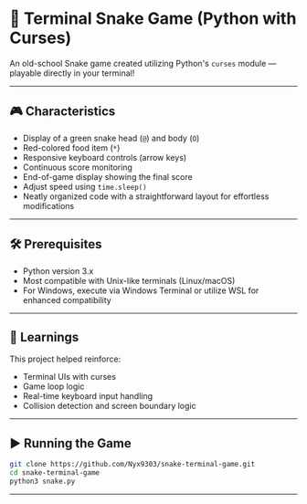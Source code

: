 # 🐍 Terminal Snake Game (Python with Curses)

An old-school Snake game created utilizing Python's `curses` module — playable directly in your terminal!

---

## 🎮 Characteristics

- Display of a green snake head (`@`) and body (`O`)  
- Red-colored food item (`*`)  
- Responsive keyboard controls (arrow keys)  
- Continuous score monitoring  
- End-of-game display showing the final score  
- Adjust speed using `time.sleep()`  
- Neatly organized code with a straightforward layout for effortless modifications

---

## 🛠️ Prerequisites

- Python version 3.x
- Most compatible with Unix-like terminals (Linux/macOS)
- For Windows, execute via Windows Terminal or utilize WSL for enhanced compatibility

---

## 🧠 Learnings
This project helped reinforce:
- Terminal UIs with curses
- Game loop logic
- Real-time keyboard input handling
- Collision detection and screen boundary logic

---

## ▶️ Running the Game

```bash
git clone https://github.com/Nyx9303/snake-terminal-game.git
cd snake-terminal-game
python3 snake.py
```

---


